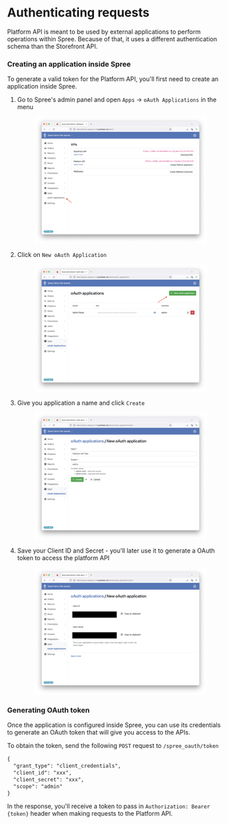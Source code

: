 # Authenticating requests

Platform API is meant to be used by external applications to perform operations within Spree. Because of that, it uses a different authentication schema than the Storefront API.&#x20;



### Creating an application inside Spree

To generate a valid token for the Platform API, you'll first need to create an application inside Spree.

1.  Go to Spree's admin panel and open `Apps` -> `oAuth Applications` in the menu&#x20;

    <figure><img src="../../.gitbook/assets/Platform API 1.png" alt=""><figcaption></figcaption></figure>
2.  Click on `New oAuth Application`

    <figure><img src="../../.gitbook/assets/Platform API 2.png" alt=""><figcaption></figcaption></figure>
3.  Give you application a name and click `Create`

    <figure><img src="../../.gitbook/assets/Platform API 3.png" alt=""><figcaption></figcaption></figure>
4.  Save your Client ID and Secret - you'll later use it to generate a OAuth token to access the platform API

    <figure><img src="../../.gitbook/assets/Platform API 4.png" alt=""><figcaption></figcaption></figure>

### Generating OAuth token

Once the application is configured inside Spree, you can use its credentials to generate an OAuth token that will give you access to the APIs.&#x20;

To obtain the token, send the following `POST` request to `/spree_oauth/token`

```
{
  "grant_type": "client_credentials",
  "client_id": "xxx",
  "client_secret": "xxx",
  "scope": "admin"
}
```

In the response, you'll receive a token to pass in `Authorization: Bearer {token}` header when making requests to the Platform API.

